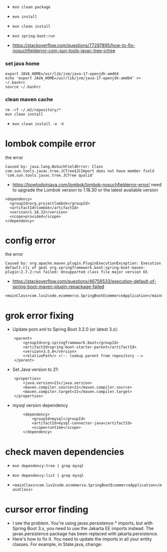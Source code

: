 * `mvn clean package`
* `mvn install`
* `mvn clean install`
* `mvn spring-boot:run`



* https://stackoverflow.com/questions/77297895/how-to-fix-nosuchfielderror-com-sun-tools-javac-tree-jctree


### set java home
```
export JAVA_HOME=/usr/lib/jvm/java-17-openjdk-amd64
echo 'export JAVA_HOME=/usr/lib/jvm/java-17-openjdk-amd64' >> ~/.bashrc
source ~/.bashrc
```

### clean maven cache
```
rm -rf ~/.m2/repository/*
mvn clean install
```

* `mvn clean install -e -X`



# lombok compile error
the error
```
Caused by: java.lang.NoSuchFieldError: Class com.sun.tools.javac.tree.JCTree$JCImport does not have member field 'com.sun.tools.javac.tree.JCTree qualid'
```
* https://howtodoinjava.com/lombok/lombok-nosuchfielderror-error/
need to upgrade the Lombok version to 1.18.30 or the latest available version
```
<dependency>
  <groupId>org.projectlombok</groupId>
  <artifactId>lombok</artifactId>
  <version>1.18.32</version>
  <scope>provided</scope>
</dependency>
```


# config error
the error
```
Caused by: org.apache.maven.plugin.PluginExecutionException: Execution default-cli of goal org.springframework.boot:spring-boot-maven-plugin:2.7.2:run failed: Unsupported class file major version 65
```
* https://stackoverflow.com/questions/46756533/execution-default-of-spring-boot-maven-plugin-repackage-failed
```
<mainClass>com.luv2code.ecommerce.SpringBootEcommerceApplication</mainClass>

```

# grok error fixing
* Update pom.xml to Spring Boot 3.2.0 (or latest 3.x):

```
	<parent>
		<groupId>org.springframework.boot</groupId>
		<artifactId>spring-boot-starter-parent</artifactId>
		<version>3.5.0</version>
		<relativePath/> <!-- lookup parent from repository -->
	</parent>
```
* Set Java version to 21:
```
	<properties>
		<java.version>21</java.version>
		<maven.compiler.source>21</maven.compiler.source>
		<maven.compiler.target>21</maven.compiler.target>
	</properties>
```
* mysql version dependency
```
		<dependency>
			<groupId>mysql</groupId>
			<artifactId>mysql-connector-java</artifactId>
			<scope>runtime</scope>
		</dependency>
```


# check maven dependencies
* `mvn dependency:tree | grep mysql`
* `mvn dependency:list | grep mysql`




* `<mainClass>com.luv2code.ecommerce.SpringBootEcommerceApplication</mainClass>`


# cursor error finding
* I see the problem. You're using javax.persistence.* imports, but with Spring Boot 3.x, you need to use the Jakarta EE imports instead. The javax.persistence package has been replaced with jakarta.persistence.
* Here's how to fix it. You need to update the imports in all your entity classes. For example, in State.java, change: